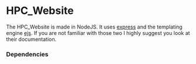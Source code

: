 # HPC_Website
The HPC_Website is made in NodeJS.
It uses [express](https://expressjs.com/en/starter/hello-world.html) and the templating engine [ejs](https://www.npmjs.com/package/ejs).
If you are not familiar with those two I highly suggest you look at their documentation.

### Dependencies
